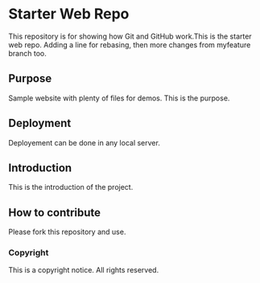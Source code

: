 # Starter Web Repo

This repository is for showing how Git and GitHub work.This is the starter web repo. Adding a line for rebasing, then more changes from myfeature branch too.

## Purpose

Sample website with plenty of files for demos. This is the purpose.

## Deployment
Deployement can be done in any local server.

## Introduction
This is the introduction of the project.

## How to contribute
Please fork this repository and use.

### Copyright
This is a copyright notice. All rights reserved.